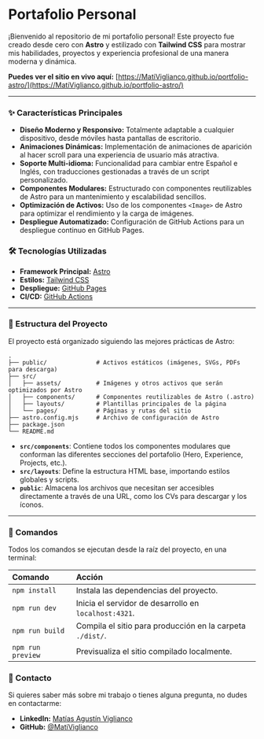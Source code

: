 # Portafolio Personal

¡Bienvenido al repositorio de mi portafolio personal! Este proyecto fue creado desde cero con **Astro** y estilizado con **Tailwind CSS** para mostrar mis habilidades, proyectos y experiencia profesional de una manera moderna y dinámica.

**Puedes ver el sitio en vivo aquí:** [https://MatiViglianco.github.io/portfolio-astro/](https://MatiViglianco.github.io/portfolio-astro/)

---

### ✨ Características Principales

* **Diseño Moderno y Responsivo:** Totalmente adaptable a cualquier dispositivo, desde móviles hasta pantallas de escritorio.
* **Animaciones Dinámicas:** Implementación de animaciones de aparición al hacer scroll para una experiencia de usuario más atractiva.
* **Soporte Multi-idioma:** Funcionalidad para cambiar entre Español e Inglés, con traducciones gestionadas a través de un script personalizado.
* **Componentes Modulares:** Estructurado con componentes reutilizables de Astro para un mantenimiento y escalabilidad sencillos.
* **Optimización de Activos:** Uso de los componentes `<Image>` de Astro para optimizar el rendimiento y la carga de imágenes.
* **Despliegue Automatizado:** Configuración de GitHub Actions para un despliegue continuo en GitHub Pages.

### 🛠️ Tecnologías Utilizadas

* **Framework Principal:** [Astro](https://astro.build/)
* **Estilos:** [Tailwind CSS](https://tailwindcss.com/)
* **Despliegue:** [GitHub Pages](https://pages.github.com/)
* **CI/CD:** [GitHub Actions](https://github.com/features/actions)

---

### 🚀 Estructura del Proyecto

El proyecto está organizado siguiendo las mejores prácticas de Astro:

```
.
├── public/              # Activos estáticos (imágenes, SVGs, PDFs para descarga)
├── src/
│   ├── assets/          # Imágenes y otros activos que serán optimizados por Astro
│   ├── components/      # Componentes reutilizables de Astro (.astro)
│   ├── layouts/         # Plantillas principales de la página
│   └── pages/           # Páginas y rutas del sitio
├── astro.config.mjs     # Archivo de configuración de Astro
├── package.json
└── README.md
```

* **`src/components`**: Contiene todos los componentes modulares que conforman las diferentes secciones del portafolio (Hero, Experience, Projects, etc.).
* **`src/layouts`**: Define la estructura HTML base, importando estilos globales y scripts.
* **`public`**: Almacena los archivos que necesitan ser accesibles directamente a través de una URL, como los CVs para descargar y los íconos.

---

### 🧞 Comandos

Todos los comandos se ejecutan desde la raíz del proyecto, en una terminal:

| Comando         | Acción                                           |
| :-------------- | :----------------------------------------------- |
| `npm install`   | Instala las dependencias del proyecto.           |
| `npm run dev`   | Inicia el servidor de desarrollo en `localhost:4321`. |
| `npm run build` | Compila el sitio para producción en la carpeta `./dist/`. |
| `npm run preview` | Previsualiza el sitio compilado localmente.      |

### 👀 Contacto

Si quieres saber más sobre mi trabajo o tienes alguna pregunta, no dudes en contactarme:

* **LinkedIn:** [Matías Agustín Viglianco](https://www.linkedin.com/in/mat%C3%ADas-agust%C3%ADn-viglianco/)
* **GitHub:** [@MatiViglianco](https://github.com/MatiViglianco)
